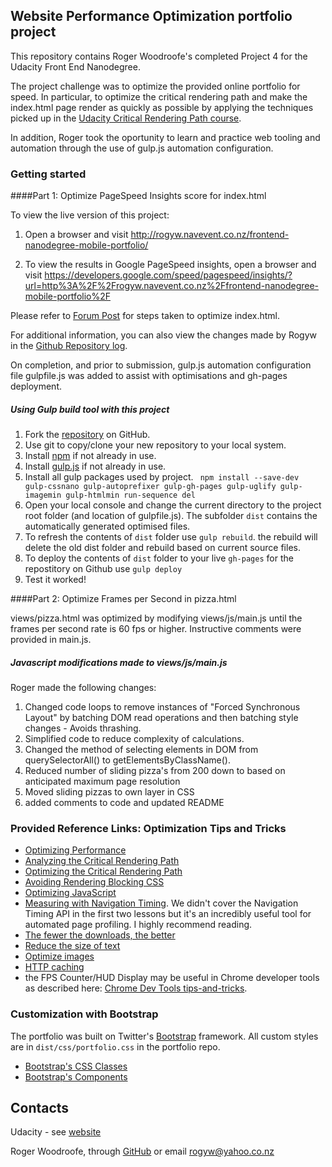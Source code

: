 ## Website Performance Optimization portfolio project

This repository contains Roger Woodroofe's completed Project 4 for the Udacity Front End Nanodegree.

The project challenge was to optimize the provided online portfolio for speed. In particular, to optimize the critical rendering path and make the index.html page render as quickly as possible by applying the techniques picked up in the [Udacity Critical Rendering Path course](https://www.udacity.com/course/ud884).

In addition, Roger took the oportunity to learn and practice web tooling and automation through the use of gulp.js automation configuration.

### Getting started

####Part 1: Optimize PageSpeed Insights score for index.html

To view the live version of this project:

1. Open a browser and visit http://rogyw.navevent.co.nz/frontend-nanodegree-mobile-portfolio/

1. To view the results in Google PageSpeed insights, open a browser and visit https://developers.google.com/speed/pagespeed/insights/?url=http%3A%2F%2Frogyw.navevent.co.nz%2Ffrontend-nanodegree-mobile-portfolio%2F

Please refer to [Forum Post](https://discussions.udacity.com/t/optimized-portfolios-all-cohorts/949/14?u=rogyw) for steps taken to optimize index.html.

For additional information, you can also view the changes made by Rogyw in the [Github Repository log](https://github.com/rogyw/frontend-nanodegree-mobile-portfolio/commits/master).

On completion, and prior to submission, gulp.js automation configuration file gulpfile.js was added to assist with optimisations and gh-pages deployment.

##### Using Gulp build tool with this project

1. Fork the [repository](https://github.com/rogyw/frontend-nanodegree-mobile-portfolio.git) on GitHub.
1. Use git to copy/clone your new repository to your local system.
1. Install [npm](https://docs.npmjs.com/getting-started/installing-node) if not already in use.
1. Install [gulp.js](http://gulpjs.com/) if not already in use.
1. Install all gulp packages used by project.
``` npm install --save-dev gulp-cssnano gulp-autoprefixer gulp-gh-pages gulp-uglify gulp-imagemin gulp-htmlmin run-sequence del```
1. Open your local console and change the current directory to the project root folder (and location of gulpfile.js). The subfolder `dist` contains the automatically generated optimised files.
1. To refresh the contents of `dist` folder use `gulp rebuild`.  the rebuild will delete the old dist folder and rebuild based on current source files.
1. To deploy the contents of `dist` folder to your live `gh-pages` for the repostitory on Github use `gulp deploy`
1. Test it worked!

####Part 2: Optimize Frames per Second in pizza.html

views/pizza.html was optimized by modifying views/js/main.js until the frames per second rate is 60 fps or higher. Instructive comments were provided in main.js.

##### Javascript modifications made to views/js/main.js
Roger made the following changes:

1. Changed code loops to remove instances of "Forced Synchronous Layout" by batching DOM read operations and then batching style changes - Avoids thrashing.
1. Simplified code to reduce complexity of calculations.
1. Changed the method of selecting elements in DOM from querySelectorAll() to getElementsByClassName().
1. Reduced number of sliding pizza's from 200 down to  based on anticipated maximum page resolution
1. Moved sliding pizzas to own layer in CSS
1. added comments to code and updated README

### Provided Reference Links: Optimization Tips and Tricks
* [Optimizing Performance](https://developers.google.com/web/fundamentals/performance/ "web performance")
* [Analyzing the Critical Rendering Path](https://developers.google.com/web/fundamentals/performance/critical-rendering-path/analyzing-crp.html "analyzing crp")
* [Optimizing the Critical Rendering Path](https://developers.google.com/web/fundamentals/performance/critical-rendering-path/optimizing-critical-rendering-path.html "optimize the crp!")
* [Avoiding Rendering Blocking CSS](https://developers.google.com/web/fundamentals/performance/critical-rendering-path/render-blocking-css.html "render blocking css")
* [Optimizing JavaScript](https://developers.google.com/web/fundamentals/performance/critical-rendering-path/adding-interactivity-with-javascript.html "javascript")
* [Measuring with Navigation Timing](https://developers.google.com/web/fundamentals/performance/critical-rendering-path/measure-crp.html "nav timing api"). We didn't cover the Navigation Timing API in the first two lessons but it's an incredibly useful tool for automated page profiling. I highly recommend reading.
* <a href="https://developers.google.com/web/fundamentals/performance/optimizing-content-efficiency/eliminate-downloads.html">The fewer the downloads, the better</a>
* <a href="https://developers.google.com/web/fundamentals/performance/optimizing-content-efficiency/optimize-encoding-and-transfer.html">Reduce the size of text</a>
* <a href="https://developers.google.com/web/fundamentals/performance/optimizing-content-efficiency/image-optimization.html">Optimize images</a>
* <a href="https://developers.google.com/web/fundamentals/performance/optimizing-content-efficiency/http-caching.html">HTTP caching</a>
* the FPS Counter/HUD Display may be useful in Chrome developer tools as described here: [Chrome Dev Tools tips-and-tricks](https://developer.chrome.com/devtools/docs/tips-and-tricks).

### Customization with Bootstrap
The portfolio was built on Twitter's <a href="http://getbootstrap.com/">Bootstrap</a> framework. All custom styles are in `dist/css/portfolio.css` in the portfolio repo.

* <a href="http://getbootstrap.com/css/">Bootstrap's CSS Classes</a>
* <a href="http://getbootstrap.com/components/">Bootstrap's Components</a>
## Contacts
Udacity - see [website](https://www.udacity.com/)

Roger Woodroofe, through [GitHub](https://github.com/rogyw) or email [rogyw@yahoo.co.nz](mailto:rogyw@yahoo.co.nz)
